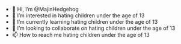 - 👋 Hi, I’m @MajinHedgehog
- 👀 I’m interested in hating children under the age of 13
- 🌱 I’m currently learning hating children under the age of 13
- 💞️ I’m looking to collaborate on hating children under the age of 13
- 📫 How to reach me hating children under the age of 13

<!---
MajinHedgehog/MajinHedgehog is a ✨ special ✨ repository because its `README.md` (this file) appears on your GitHub profile.
You can click the Preview link to take a look at your changes.
--->
